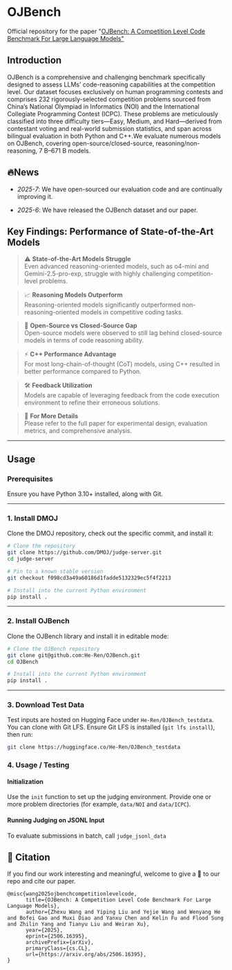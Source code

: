 # OJBench
Official repository for the paper "[OJBench: A Competition Level Code Benchmark For Large Language Models"](https://arxiv.org/pdf/2506.16395)


## Introduction
OJBench is a comprehensive and challenging benchmark specifically designed to assess LLMs’ code-reasoning capabilities at the competition level. Our dataset focuses exclusively on human programming contests and comprises 232 rigorously-selected competition problems sourced from China’s National Olympiad in Informatics (NOI) and the International Collegiate Programming Contest (ICPC). These problems are meticulously classified into three difficulty tiers—Easy, Medium, and Hard—derived from contestant voting and real-world submission statistics, and span across bilingual evaluation in both Python and C++.We evaluate numerous models on OJBench, covering open-source/closed-source, reasoning/non-reasoning, 7 B–671 B models.



## 🔥News

- *2025-7*: We have open-sourced our evaluation code and are continually improving it.

- *2025-6*: We have released the OJBench dataset and our paper.


## Key Findings: Performance of State-of-the-Art Models

> ⚠️ **State-of-the-Art Models Struggle**  
> Even advanced reasoning-oriented models, such as o4-mini and Gemini-2.5-pro-exp, struggle with highly challenging competition-level problems.

> 📈 **Reasoning Models Outperform**  
> Reasoning-oriented models significantly outperformed non-reasoning-oriented models in competitive coding tasks.

> 🔄 **Open-Source vs Closed-Source Gap**  
> Open-source models were observed to still lag behind closed-source models in terms of code reasoning ability.

> ⚡ **C++ Performance Advantage**  
> For most long-chain-of-thought (CoT) models, using C++ resulted in better performance compared to Python.

> 🛠️ **Feedback Utilization**  
> Models are capable of leveraging feedback from the code execution environment to refine their erroneous solutions.

> 📄 **For More Details**  
> Please refer to the full paper for experimental design, evaluation metrics, and comprehensive analysis.

------

## Usage
### Prerequisites

Ensure you have Python 3.10+ installed, along with Git.

---

### 1. Install DMOJ

Clone the DMOJ repository, check out the specific commit, and install it:

```bash
# Clone the repository
git clone https://github.com/DMOJ/judge-server.git
cd judge-server

# Pin to a known stable version
git checkout f098cd3a49a60186d1fadde5132329ec5f4f2213

# Install into the current Python environment
pip install .
```

---

### 2. Install OJBench

Clone the OJBench library and install it in editable mode:

```bash
# Clone the OJBench repository
git clone git@github.com:He-Ren/OJBench.git
cd OJBench

# Install into the current Python environment
pip install .
```

---

### 3. Download Test Data

Test inputs are hosted on Hugging Face under `He-Ren/OJBench_testdata`. You can clone with Git LFS. Ensure Git LFS is installed (`git lfs install`), then run:

  ```bash
  git clone https://huggingface.co/He-Ren/OJBench_testdata
  ```

### 4. Usage / Testing

#### Initialization

Use the `init` function to set up the judging environment. Provide one or more problem directories (for example, `data/NOI` and `data/ICPC`).

#### Running Judging on JSONL Input

To evaluate submissions in batch, call `judge_jsonl_data`


## 💬 Citation
If you find our work interesting and meaningful, welcome to give a 🌟 to our repo and cite our paper.
```
@misc{wang2025ojbenchcompetitionlevelcode,
      title={OJBench: A Competition Level Code Benchmark For Large Language Models}, 
      author={Zhexu Wang and Yiping Liu and Yejie Wang and Wenyang He and Bofei Gao and Muxi Diao and Yanxu Chen and Kelin Fu and Flood Sung and Zhilin Yang and Tianyu Liu and Weiran Xu},
      year={2025},
      eprint={2506.16395},
      archivePrefix={arXiv},
      primaryClass={cs.CL},
      url={https://arxiv.org/abs/2506.16395}, 
}
```
